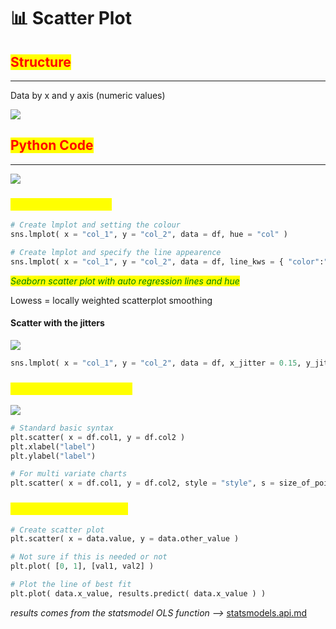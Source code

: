 # 📊 Scatter Plot

## <mark style="color:red;">Structure</mark>

***

Data by x and y axis (numeric values)

![](https://images4.imagebam.com/ae/ab/4f/MES1OSY\_o.png)

## <mark style="color:red;">Python Code</mark>

***

![](https://images4.imagebam.com/23/19/f6/MES1OSZ\_o.png)

### <mark style="color:yellow;">Seaborn scatter plot</mark>

```python
# Create lmplot and setting the colour
sns.lmplot( x = "col_1", y = "col_2", data = df, hue = "col" )

# Create lmplot and specify the line appearence
sns.lmplot( x = "col_1", y = "col_2", data = df, line_kws = { "color":"black" }, lowess = True )
```

_<mark style="color:green;">Seaborn scatter plot with auto regression lines and hue</mark>_

Lowess = locally weighted scatterplot smoothing

#### Scatter with the jitters

![](https://images4.imagebam.com/8c/3b/bf/MES1OT1\_o.png)

```python
sns.lmplot( x = "col_1", y = "col_2", data = df, x_jitter = 0.15, y_jitter = 0.15, fit_reg = False )
```

### <mark style="color:yellow;">Matplotlib Scatter Graph</mark>

![](https://images4.imagebam.com/ce/37/a5/MES1OT2\_o.png)

```python
# Standard basic syntax
plt.scatter( x = df.col1, y = df.col2 )
plt.xlabel("label")
plt.ylabel("label")

# For multi variate charts
plt.scatter( x = df.col1, y = df.col2, style = "style", s = size_of_points, alpha = number )
```

### <mark style="color:yellow;">Plotting a line of best fit</mark>

```python
# Create scatter plot
plt.scatter( x = data.value, y = data.other_value )

# Not sure if this is needed or not
plt.plot( [0, 1], [val1, val2] )

# Plot the line of best fit
plt.plot( data.x_value, results.predict( data.x_value ) )
```

_results comes from the statsmodel OLS function -->_ [statsmodels.api.md](statsmodels.api.md "mention")
